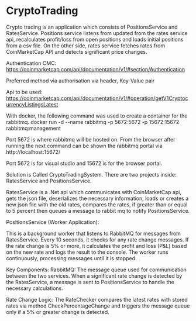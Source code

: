 # CryptoTrading
Crypto trading is an application which consists of PositionsService and RatesService. Positions service listens from updated from the rates service api, recalculates profit/loss from open positions and loads initial positions from a csv file. On the other side, rates service fetches rates from CoinMarketCap API and detects significant price changes.

Authentication CMC:
https://coinmarketcap.com/api/documentation/v1/#section/Authentication

Preferred method via authorisation via header, Key-Value pair

Api to be used: https://coinmarketcap.com/api/documentation/v1/#operation/getV1CryptocurrencyListingsLatest

With docker, the following command was used to create a container for the rabbitmq.
docker run -d --name rabbitmq -p 5672:5672 -p 15672:15672 rabbitmq:management

Port 5672 is where rabbitmq will be hosted on. 
From the browser after running the next command can be shown the rabbitmq portal via http://localhost:15672/

Port 5672 is for visual studio and 15672 is for the browser portal.

Solution is Called CryptoTradingSystem. There are two projects inside: RatesService and PositionsService.

RatesService is a .Net api which communicates with CoinMarketCap api, gets the json file, deserializes the necessary information, loads or creates a new json file with the old rates, compares the rates, if greater than or equal to 5 percent then queues a message to rabbit mq to notify PositionsService.

PositionsService (Worker Application):

This is a background worker that listens to RabbitMQ for messages from RatesService.
Every 10 seconds, it checks for any rate change messages.
If the rate change is 5% or more, it calculates the profit and loss (P&L) based on the new rate and logs the result to the console.
The worker runs continuously, processing messages until it is stopped.

Key Components:
RabbitMQ: The message queue used for communication between the two services. When a significant rate change is detected by the RatesService, a message is sent to PositionsService to handle the necessary calculations.

Rate Change Logic: The RateChecker compares the latest rates with stored rates via method CheckPercentageChange and triggers the message queue only if a 5% or greater change is detected.
